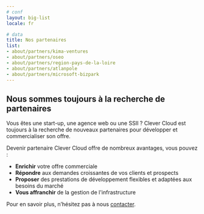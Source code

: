 ```yaml
---
# conf
layout: big-list
locale: fr

# data
title: Nos partenaires
list:
- about/partners/kima-ventures
- about/partners/oseo
- about/partners/region-pays-de-la-loire
- about/partners/atlanpole
- about/partners/microsoft-bizpark
---
```

## Nous sommes toujours à la recherche de partenaires 

Vous êtes une start-up, une agence web ou une SSII ? Clever Cloud est toujours à la recherche de nouveaux partenaires pour développer et commercialiser son offre.  

Devenir partenaire Clever Cloud offre de nombreux avantages, vous pouvez : 
* **Enrichir** votre offre commerciale 
* **Répondre** aux demandes croissantes de vos clients et prospects 
* **Proposer** des prestations de développement flexibles et adaptées aux besoins du marché 
* **Vous affranchir** de la gestion de l'infrastructure 

Pour en savoir plus, n’hésitez pas à nous [contacter](/fr/about/#contactez_nous).

